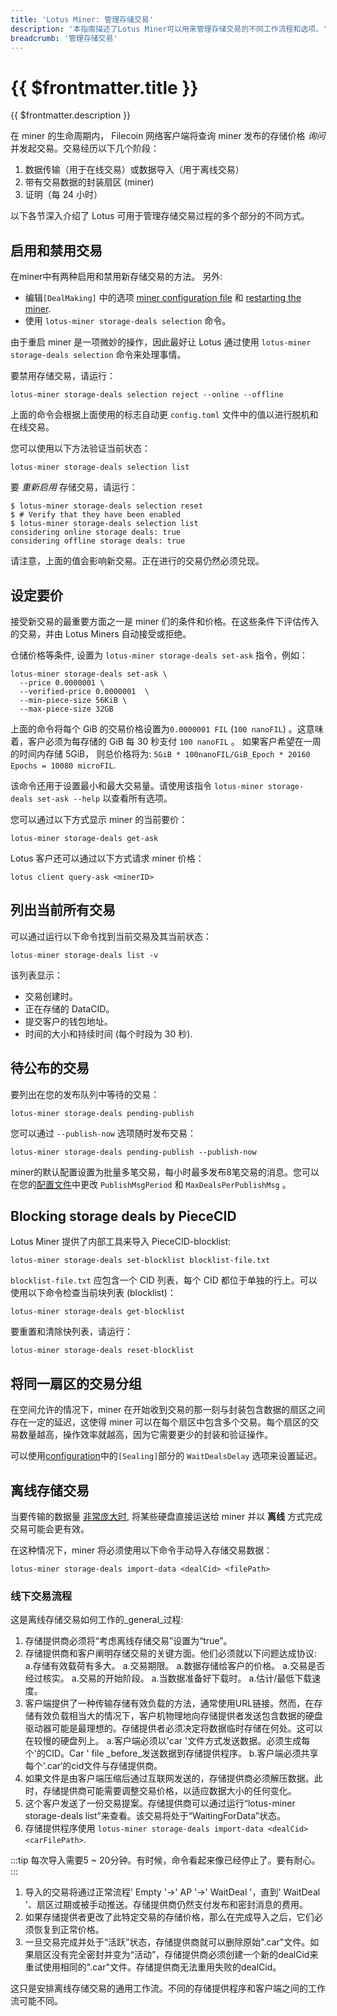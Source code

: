 ```yaml
---
title: 'Lotus Miner: 管理存储交易'
description: '本指南描述了Lotus Miner可以用来管理存储交易的不同工作流程和选项。'
breadcrumb: '管理存储交易'
---
```


# {{ $frontmatter.title }}

{{ $frontmatter.description }}

在 miner 的生命周期内， Filecoin 网络客户端将查询 miner 发布的存储价格 _询问_ 并发起交易。交易经历以下几个阶段：

1. 数据传输（用于在线交易）或数据导入（用于离线交易）
2. 带有交易数据的封装扇区 (miner)
3. 证明（每 24 小时）

以下各节深入介绍了 Lotus 可用于管理存储交易过程的多个部分的不同方式。

## 启用和禁用交易

在miner中有两种启用和禁用新存储交易的方法。 另外:

- 编辑`[DealMaking]` 中的选项 [miner configuration file](miner-configuration.md) 和 [restarting the miner](miner-lifecycle.md).
- 使用 `lotus-miner storage-deals selection` 命令。

由于重启 miner 是一项微妙的操作，因此最好让 Lotus 通过使用 `lotus-miner storage-deals selection` 命令来处理事情。

要禁用存储交易，请运行：

```shell
lotus-miner storage-deals selection reject --online --offline
```

上面的命令会根据上面使用的标志自动更 `config.toml` 文件中的值以进行脱机和在线交易。

您可以使用以下方法验证当前状态：

```shell
lotus-miner storage-deals selection list
```

要 _重新启用_ 存储交易，请运行：

```shell
$ lotus-miner storage-deals selection reset
$ # Verify that they have been enabled
$ lotus-miner storage-deals selection list
considering online storage deals: true
considering offline storage deals: true
```

请注意，上面的值会影响新交易。正在进行的交易仍然必须兑现。

## 设定要价

接受新交易的最重要方面之一是 miner 们的条件和价格。在这些条件下评估传入的交易，并由 Lotus Miners 自动接受或拒绝。

仓储价格等条件, 设置为 `lotus-miner storage-deals set-ask` 指令，例如：

```shell
lotus-miner storage-deals set-ask \
  --price 0.0000001 \
  --verified-price 0.0000001  \
  --min-piece-size 56KiB \
  --max-piece-size 32GB
```

上面的命令将每个 GiB 的交易价格设置为`0.0000001 FIL` (`100 nanoFIL`) 。这意味着，客户必须为每存储的 GiB 每 30 秒支付 `100 nanoFIL` 。 如果客户希望在一周的时间内存储 5GiB， 则总价格将为: `5GiB * 100nanoFIL/GiB_Epoch * 20160 Epochs = 10080 microFIL`.

该命令还用于设置最小和最大交易量。请使用该指令 `lotus-miner storage-deals set-ask --help` 以查看所有选项。

您可以通过以下方式显示 miner 的当前要价：

```shell
lotus-miner storage-deals get-ask
```

Lotus 客户还可以通过以下方式请求 miner 价格：

```shell
lotus client query-ask <minerID>
```

## 列出当前所有交易

可以通过运行以下命令找到当前交易及其当前状态：

```shell
lotus-miner storage-deals list -v
```

该列表显示：

- 交易创建时。
- 正在存储的 DataCID。
- 提交客户的钱包地址。
- 时间的大小和持续时间 (每个时段为 30 秒).

## 待公布的交易
要列出在您的发布队列中等待的交易：

```shell
lotus-miner storage-deals pending-publish
```

您可以通过 `--publish-now` 选项随时发布交易：

```shell
lotus-miner storage-deals pending-publish --publish-now
```

miner的默认配置设置为批量多笔交易，每小时最多发布8笔交易的消息。您可以在您的[配置文件](miner-configuration.md#publishing-several-deals-in-one-message)中更改 `PublishMsgPeriod` 和 `MaxDealsPerPublishMsg` 。

## Blocking storage deals by PieceCID

Lotus Miner 提供了内部工具来导入 PieceCID-blocklist:

```shell
lotus-miner storage-deals set-blocklist blocklist-file.txt
```

`blocklist-file.txt` 应包含一个 CID 列表，每个 CID 都位于单独的行上。可以使用以下命令检查当前块列表 (blocklist)：

```shell
lotus-miner storage-deals get-blocklist
```

要重置和清除快列表，请运行：

```shell
lotus-miner storage-deals reset-blocklist
```

## 将同一扇区的交易分组

在空间允许的情况下，miner 在开始收到交易的那一刻与封装包含数据的扇区之间存在一定的延迟，这使得 miner 可以在每个扇区中包含多个交易。每个扇区的交易数量越高，操作效率就越高，因为它需要更少的封装和验证操作。

可以使用[configuration](miner-configuration.md)中的`[Sealing]`部分的 `WaitDealsDelay` 选项来设置延迟。

## 离线存储交易

当要传输的数据量 [非常庞大时](../../store/lotus/very-large-files.md#deals-with-offline-data-transfer), 将某些硬盘直接运送给 miner 并以 **离线** 方式完成交易可能会更有效。

在这种情况下，miner 将必须使用以下命令手动导入存储交易数据：

```shell
lotus-miner storage-deals import-data <dealCid> <filePath>
```

### 线下交易流程

这是离线存储交易如何工作的_general_过程:

1. 存储提供商必须将“考虑离线存储交易”设置为“true”。
1. 存储提供商和客户阐明存储交易的关键方面。他们必须就以下问题达成协议:
   a.存储有效载荷有多大。
   a.交易期限。
   a.数据存储给客户的价格。
   a.交易是否经过核实。
   a.交易的开始阶段。
   a.当数据准备好下载时。
   a.估计/最低下载速度。
1. 客户端提供了一种传输存储有效负载的方法，通常使用URL链接。然而，在存储有效负载相当大的情况下，客户机物理地向存储提供者发送包含数据的硬盘驱动器可能是最理想的。存储提供者必须决定将数据临时存储在何处。这可以在较慢的硬盘列上。
   a.客户端必须以'car '文件方式发送数据。必须生成每个'的CID。Car ' file _before_发送数据到存储提供程序。
   b.客户端必须共享每个'.car‘的cid文件与存储提供商。
1. 如果文件是由客户端压缩后通过互联网发送的，存储提供商必须解压数据。此时，存储提供商可能需要调整交易价格，以适应数据大小的任何变化。
1. 这个客户发送了一份交易提案。存储提供商可以通过运行“lotus-miner storage-deals list”来查看。该交易将处于“WaitingForData”状态。
1. 存储提供程序使用 `lotus-miner storage-deals import-data <dealCid> <carFilePath>`.

:::tip
每次导入需要5 ~ 20分钟。有时候，命令看起来像已经停止了。要有耐心。
:::

1. 导入的交易将通过正常流程' Empty '→' AP '→' WaitDeal '，直到' WaitDeal '、扇区过期或被手动推送。存储提供商仍然支付发布和密封消息的费用。
1. 如果存储提供者更改了此特定交易的存储价格，那么在完成导入之后，它们必须恢复到正常价格。
1. 一旦交易完成并处于“活跃”状态，存储提供商就可以删除原始".car"文件。如果扇区没有完全密封并变为“活动”，存储提供商必须创建一个新的dealCid来重试使用相同的".car"文件。存储提供商无法重用失败的dealCid。

这只是安排离线存储交易的通用工作流。不同的存储提供程序和客户端之间的工作流可能不同。